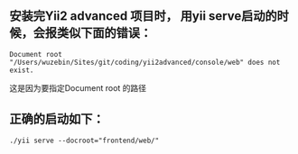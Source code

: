 [^_^]:
    title: Yii2 advanced 项目启动方法
    date: 2017-8-21
    tags: yii2
    ---END

## 安装完Yii2 advanced 项目时， 用yii serve启动的时候，会报类似下面的错误：

```
Document root "/Users/wuzebin/Sites/git/coding/yii2advanced/console/web" does not exist.

```
这是因为要指定Document root 的路径

## 正确的启动如下：

```shell
./yii serve --docroot="frontend/web/"

```
